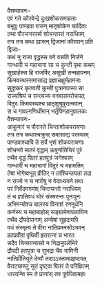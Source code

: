 वैशम्पायनः-  
एवं गते कौरवेन्द्रे दुःखशोकसमाहताः  
बभूवुः पाण्डवा राजन् मातृशोकेन चार्दिताः  
तथा पौरजनस्सर्व शोचन्तस्तं नराधिपम्  
तत्र तत्र कथा ह्यासन् द्विजानां कौरवान् प्रति  
द्विजाः-  
कथं नु राजा वृद्धस्स वने वसति निर्जने  
गान्धारी च महाभागा सा च कुन्ती पृथा कथम्  
सुखार्हस्स हि राजर्षिर् असुखी तन्महावनम्  
किमवस्थस्समासाद्य प्रज्ञाचक्षुर्महामनाः  
सुदुष्करं कृतवती कुन्ती पुत्रानपास्य सा  
राज्यश्रियं च सन्त्यज्य वनवासमरोचयत्  
विदुरः किमवस्थश्च भ्रातृशुश्रूषुरात्मवान्  
स च गावल्गणिर्धीमान् भर्तृपिण्डानुपालकः  
वैशम्पायनः-  
आकुमारं च पौरास्ते चिन्ताशोकपरायणाः  
तत्र तत्र कथाश्चक्रुस् समासाद्य परस्परम्  
पाण्डवाश्चापि ते सर्वे भृशं शोकपरायणाः  
शोचन्तो मातरं वृद्धाम् ऊषुर्नातिचिरं पुरे  
तथैव वृद्धं पितरं हतपुत्रं जनेश्वरम्  
गान्धारीं च महाभागां विदुरं च महामतिम्  
तेषां भोगेष्वभूत् प्रीतिर् न तांश्चिन्तयतां तदा  
न राज्ये न च नारीषु न वेदाध्ययने तथा  
परं निर्वेदमगमंश् चिन्तयन्तो नराधिपम्  
तं च ज्ञातिवधं घोरं संस्मरन्तः पुनःपुनः  
अभिमन्योश्च बालस्य विनाशं रणमूर्धनि  
कर्णस्य च महाबाहोस् सङ्ग्रामेष्वपलायिनः  
तथैव द्रौपदेयानाम् अन्येषां सुहृदामपि  
वधं संस्मृत्य ते वीरा नातिप्रमनसोऽभवन्  
हतप्रवीरां पृथिवीं हृतरत्नां च भारत  
सदैव चिन्तयन्तस्ते न निद्रामुपलेभिरे  
द्रौपदी हतपुत्रा च सुभद्रा चैव भामिनी  
नातिप्रीतियुते देव्यौ तदाऽऽस्तामप्रहृष्टवत्  
वैराट्यास्तु सुतं दृष्ट्वा पितरं ते परिक्षितम्  
धारयन्ति स्म ते प्राणांस् तव पूर्वपितामहाः  

